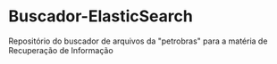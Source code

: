 # Buscador-ElasticSearch
Repositório do buscador de arquivos da "petrobras" para a matéria de Recuperação de Informação 
